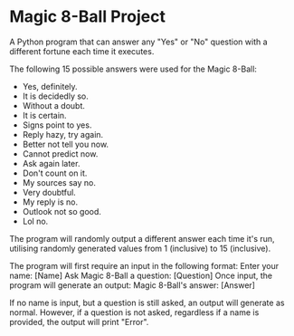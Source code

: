 # Magic 8-Ball Project

A Python program that can answer any "Yes" or "No" question with a different fortune each time it executes. 

The following 15 possible answers were used for the Magic 8-Ball:
  - Yes, definitely.
  - It is decidedly so.
  - Without a doubt.
  - It is certain.
  - Signs point to yes.
  - Reply hazy, try again.
  - Better not tell you now.
  - Cannot predict now.
  - Ask again later.
  - Don't count on it.
  - My sources say no.
  - Very doubtful.
  - My reply is no.
  - Outlook not so good.
  - Lol no.

The program will randomly output a different answer each time it's run, utilising randomly generated values from 1 (inclusive) to 15 (inclusive). 

The program will first require an input in the following format:
  Enter your name: [Name]
  Ask Magic 8-Ball a question: [Question]
Once input, the program will generate an output:
  Magic 8-Ball's answer: [Answer]

If no name is input, but a question is still asked, an output will generate as normal. 
However, if a question is not asked, regardless if a name is provided, the output will print "Error".
